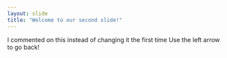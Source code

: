 ```yaml
---
layout: slide
title: "Welcome to our second slide!"
---
```

I commented on this instead of changing it the first time
Use the left arrow to go back!

